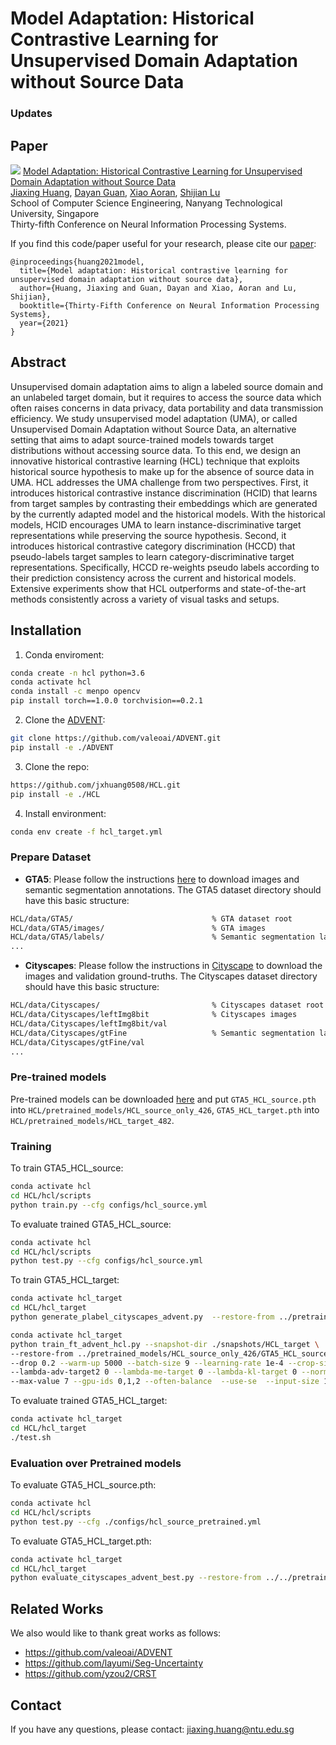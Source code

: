 # Model Adaptation: Historical Contrastive Learning for Unsupervised Domain Adaptation without Source Data

### Updates


## Paper
![](./teaser.png)
[Model Adaptation: Historical Contrastive Learning for Unsupervised Domain Adaptation without Source Data](https://openreview.net/pdf?id=0zXJRJecC_)  
 [Jiaxing Huang](https://scholar.google.com/citations?user=czirNcwAAAAJ&hl=en&oi=ao), [Dayan Guan](https://scholar.google.com/citations?user=9jp9QAsAAAAJ&hl=en), [Xiao Aoran](https://scholar.google.com/citations?user=yGKsEpAAAAAJ&hl=en), [Shijian Lu](https://scholar.google.com/citations?user=uYmK-A0AAAAJ&hl=en)  
 School of Computer Science Engineering, Nanyang Technological University, Singapore  
 Thirty-fifth Conference on Neural Information Processing Systems.
 
If you find this code/paper useful for your research, please cite our [paper](https://papers.nips.cc/paper/2021/file/1dba5eed8838571e1c80af145184e515-Paper.pdf):

```
@inproceedings{huang2021model,
  title={Model adaptation: Historical contrastive learning for unsupervised domain adaptation without source data},
  author={Huang, Jiaxing and Guan, Dayan and Xiao, Aoran and Lu, Shijian},
  booktitle={Thirty-Fifth Conference on Neural Information Processing Systems},
  year={2021}
}

```

## Abstract

Unsupervised domain adaptation aims to align a labeled source domain and an unlabeled target domain, but it requires to access the source data which often raises concerns in data privacy, data portability and data transmission efficiency. We study unsupervised model adaptation (UMA), or called Unsupervised Domain Adaptation without Source Data, an alternative setting that aims to adapt source-trained models towards target distributions without accessing source data. To this end, we design an innovative historical contrastive learning (HCL) technique that exploits historical source hypothesis to make up for the absence of source data in UMA. HCL addresses the UMA challenge from two perspectives. First, it introduces historical contrastive instance discrimination (HCID) that learns from target samples by contrasting their embeddings which are generated by the currently adapted model and the historical models. With the historical models, HCID encourages UMA to learn instance-discriminative target representations while preserving the source hypothesis. Second, it introduces historical contrastive category discrimination (HCCD) that pseudo-labels target samples to learn category-discriminative target representations. Specifically, HCCD re-weights pseudo labels according to their prediction consistency across the current and historical models. Extensive experiments show that HCL outperforms and state-of-the-art methods consistently across a variety of visual tasks and setups.

## Installation
1. Conda enviroment:
```bash
conda create -n hcl python=3.6
conda activate hcl
conda install -c menpo opencv
pip install torch==1.0.0 torchvision==0.2.1
```

2. Clone the [ADVENT](https://github.com/valeoai/ADVENT):
```bash
git clone https://github.com/valeoai/ADVENT.git
pip install -e ./ADVENT
```

3. Clone the repo:
```bash
https://github.com/jxhuang0508/HCL.git
pip install -e ./HCL
```

4. Install environment:
```bash
conda env create -f hcl_target.yml
```

### Prepare Dataset
* **GTA5**: Please follow the instructions [here](https://download.visinf.tu-darmstadt.de/data/from_games/) to download images and semantic segmentation annotations. The GTA5 dataset directory should have this basic structure:
```bash
HCL/data/GTA5/                               % GTA dataset root
HCL/data/GTA5/images/                        % GTA images
HCL/data/GTA5/labels/                        % Semantic segmentation labels
...
```

* **Cityscapes**: Please follow the instructions in [Cityscape](https://www.cityscapes-dataset.com/) to download the images and validation ground-truths. The Cityscapes dataset directory should have this basic structure:
```bash
HCL/data/Cityscapes/                         % Cityscapes dataset root
HCL/data/Cityscapes/leftImg8bit              % Cityscapes images
HCL/data/Cityscapes/leftImg8bit/val
HCL/data/Cityscapes/gtFine                   % Semantic segmentation labels
HCL/data/Cityscapes/gtFine/val
...
```

### Pre-trained models
Pre-trained models can be downloaded [here](https://github.com/jxhuang0508/HCL/releases/tag/model) and put ```GTA5_HCL_source.pth``` into ```HCL/pretrained_models/HCL_source_only_426```, ```GTA5_HCL_target.pth``` into ```HCL/pretrained_models/HCL_target_482```. 

### Training
To train GTA5_HCL_source:
```bash
conda activate hcl
cd HCL/hcl/scripts
python train.py --cfg configs/hcl_source.yml
```

To evaluate trained GTA5_HCL_source:
```bash
conda activate hcl
cd HCL/hcl/scripts
python test.py --cfg configs/hcl_source.yml
```

To train GTA5_HCL_target:
```bash
conda activate hcl_target
cd HCL/hcl_target
python generate_plabel_cityscapes_advent.py  --restore-from ../pretrained_models/HCL_source_only_426/GTA5_HCL_source.pth
```
```bash
conda activate hcl_target
python train_ft_advent_hcl.py --snapshot-dir ./snapshots/HCL_target \
--restore-from ../pretrained_models/HCL_source_only_426/GTA5_HCL_source.pth \
--drop 0.2 --warm-up 5000 --batch-size 9 --learning-rate 1e-4 --crop-size 512,256 --lambda-seg 0.5 --lambda-adv-target1 0 \
--lambda-adv-target2 0 --lambda-me-target 0 --lambda-kl-target 0 --norm-style gn --class-balance --only-hard-label 80 \
--max-value 7 --gpu-ids 0,1,2 --often-balance  --use-se  --input-size 1280,640  --train_bn  --autoaug False --save-pred-every 300
```

To evaluate trained GTA5_HCL_target:
```bash
conda activate hcl_target
cd HCL/hcl_target
./test.sh
```

### Evaluation over Pretrained models

To evaluate GTA5_HCL_source.pth:
```bash
conda activate hcl
cd HCL/hcl/scripts
python test.py --cfg ./configs/hcl_source_pretrained.yml
```

To evaluate GTA5_HCL_target.pth:
```bash
conda activate hcl_target
cd HCL/hcl_target
python evaluate_cityscapes_advent_best.py --restore-from ../../pretrained_models/GTA5_HCL_target.pth
```

 ## Related Works
 We also would like to thank great works as follows:
 - https://github.com/valeoai/ADVENT
 - https://github.com/layumi/Seg-Uncertainty
 - https://github.com/yzou2/CRST


## Contact
If you have any questions, please contact: jiaxing.huang@ntu.edu.sg
